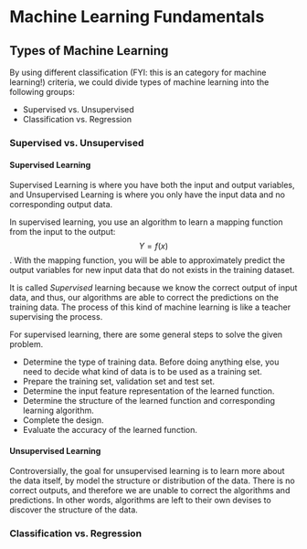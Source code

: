 # Machine Learning Fundamentals

## Types of Machine Learning

By using different classification \(FYI: this is an category for machine learning!\) criteria, we could divide types of machine learning into the following groups:

* Supervised vs. Unsupervised
* Classification vs. Regression

### Supervised vs. Unsupervised

#### Supervised Learning

Supervised Learning is where you have both the input and output variables, and Unsupervised Learning is where you only have the input data and no corresponding output data.

In supervised learning, you use an algorithm to learn a mapping function from the input to the output: $$Y=f(x)$$ . With the mapping function, you will be able to approximately predict the output variables for new input data that do not exists in the training dataset.

It is called _Supervised_ learning because we know the correct output of input data, and thus, our algorithms are able to correct the predictions on the training data. The process of this kind of machine learning is like a teacher supervising the process.

For supervised learning, there are some general steps to solve the given problem.

* Determine the type of training data. Before doing anything else, you need to decide what kind of data is to be used as a training set.
* Prepare the training set, validation set and test set.
* Determine the input feature representation of the learned function.
* Determine the structure of the learned function and corresponding learning algorithm.
* Complete the design.
* Evaluate the accuracy of the learned function.

#### Unsupervised Learning

Controversially, the goal for unsupervised learning is to learn more about the data itself, by model the structure or distribution of the data. There is no correct outputs, and therefore we are unable to correct the algorithms and predictions. In other words, algorithms are left to their own devises to discover the structure of the data.

### Classification vs. Regression





